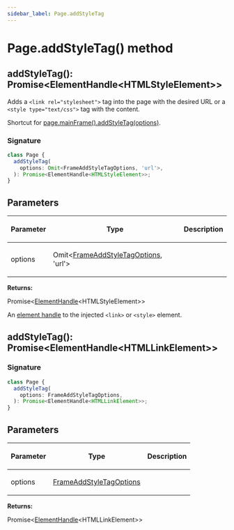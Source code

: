 ```yaml
---
sidebar_label: Page.addStyleTag
---
```


# Page.addStyleTag() method

<h2 id="addStyleTag">addStyleTag(): Promise&lt;ElementHandle&lt;HTMLStyleElement&gt;&gt;</h2>

Adds a `<link rel="stylesheet">` tag into the page with the desired URL or a `<style type="text/css">` tag with the content.

Shortcut for [page.mainFrame().addStyleTag(options)](./puppeteer.frame.addstyletag.md).

### Signature

```typescript
class Page {
  addStyleTag(
    options: Omit<FrameAddStyleTagOptions, 'url'>,
  ): Promise<ElementHandle<HTMLStyleElement>>;
}
```

## Parameters

<table><thead><tr><th>

Parameter

</th><th>

Type

</th><th>

Description

</th></tr></thead>
<tbody><tr><td>

options

</td><td>

Omit&lt;[FrameAddStyleTagOptions](./puppeteer.frameaddstyletagoptions.md), 'url'&gt;

</td><td>

</td></tr>
</tbody></table>

**Returns:**

Promise&lt;[ElementHandle](./puppeteer.elementhandle.md)&lt;HTMLStyleElement&gt;&gt;

An [element handle](./puppeteer.elementhandle.md) to the injected `<link>` or `<style>` element.

<h2 id="addStyleTag-1">addStyleTag(): Promise&lt;ElementHandle&lt;HTMLLinkElement&gt;&gt;</h2>

### Signature

```typescript
class Page {
  addStyleTag(
    options: FrameAddStyleTagOptions,
  ): Promise<ElementHandle<HTMLLinkElement>>;
}
```

## Parameters

<table><thead><tr><th>

Parameter

</th><th>

Type

</th><th>

Description

</th></tr></thead>
<tbody><tr><td>

options

</td><td>

[FrameAddStyleTagOptions](./puppeteer.frameaddstyletagoptions.md)

</td><td>

</td></tr>
</tbody></table>

**Returns:**

Promise&lt;[ElementHandle](./puppeteer.elementhandle.md)&lt;HTMLLinkElement&gt;&gt;
